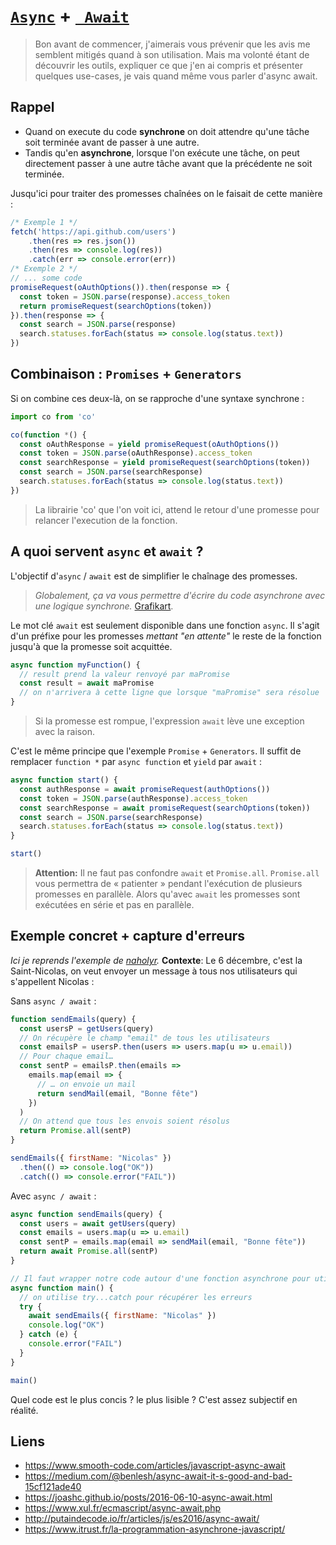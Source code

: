 # [`Async`](https://developer.mozilla.org/fr/docs/Web/JavaScript/Reference/Instructions/async_function) + [` Await`](https://developer.mozilla.org/fr/docs/Web/JavaScript/Reference/Op%C3%A9rateurs/await)

>Bon avant de commencer, j'aimerais vous prévenir que les avis me semblent mitigés quand à son utilisation. Mais ma volonté étant de découvrir les outils, expliquer ce que j'en ai compris et présenter quelques use-cases, je vais quand même vous parler d'async await.

## Rappel

- Quand on execute du code **synchrone** on doit attendre qu'une tâche soit terminée avant de passer à une autre. 
- Tandis qu'en **asynchrone**, lorsque l'on exécute une tâche, on peut directement passer à une autre tâche avant que la précédente ne soit terminée.

Jusqu'ici pour traiter des promesses chaînées on le faisait de cette manière :
```js
/* Exemple 1 */
fetch('https://api.github.com/users')
    .then(res => res.json())
    .then(res => console.log(res))
    .catch(err => console.error(err))
/* Exemple 2 */
// ... some code
promiseRequest(oAuthOptions()).then(response => {
  const token = JSON.parse(response).access_token
  return promiseRequest(searchOptions(token))
}).then(response => {
  const search = JSON.parse(response)
  search.statuses.forEach(status => console.log(status.text))
})
```

## Combinaison : `Promises` + `Generators`

Si on combine ces deux-là, on se rapproche d'une syntaxe synchrone :
```js
import co from 'co'

co(function *() {
  const oAuthResponse = yield promiseRequest(oAuthOptions())
  const token = JSON.parse(oAuthResponse).access_token
  const searchResponse = yield promiseRequest(searchOptions(token))
  const search = JSON.parse(searchResponse)
  search.statuses.forEach(status => console.log(status.text))
})
```
>La librairie 'co' que l'on voit ici, attend le retour d'une promesse pour relancer l'execution de la fonction.

## A quoi servent `async` et `await` ?

L'objectif d'`async` / `await` est de simplifier le chaînage des promesses.
> *Globalement, ça va vous permettre d'écrire du code asynchrone avec une logique synchrone.* [Grafikart](https://www.youtube.com/watch?v=uUZxHkcidps&t=20m52s).

Le mot clé `await` est seulement disponible dans une fonction `async`. Il s'agit d'un préfixe pour les promesses *mettant "en attente"* le reste de la fonction jusqu'à que la promesse soit acquittée.
```js 
async function myFunction() {
  // result prend la valeur renvoyé par maPromise
  const result = await maPromise
  // on n'arrivera à cette ligne que lorsque "maPromise" sera résolue
}
```
>Si la promesse est rompue, l'expression `await` lève une exception avec la raison.

C'est le même principe que l'exemple `Promise` + `Generators`. Il suffit de remplacer `function *` par `async function` et `yield` par `await` :
```js
async function start() {
  const authResponse = await promiseRequest(authOptions())
  const token = JSON.parse(authResponse).access_token
  const searchResponse = await promiseRequest(searchOptions(token))
  const search = JSON.parse(searchResponse)
  search.statuses.forEach(status => console.log(status.text))
}

start()
```

>**Attention:** Il ne faut pas confondre `await` et `Promise.all`. `Promise.all` vous permettra de « patienter » pendant l'exécution de plusieurs promesses en parallèle. Alors qu'avec `await` les promesses sont exécutées en série et pas en parallèle.

## Exemple concret + capture d'erreurs

*Ici je reprends l'exemple de [naholyr](http://putaindecode.io/fr/articles/js/es2016/async-await/).*
**Contexte**: Le 6 décembre, c'est la Saint-Nicolas, on veut envoyer un message à tous nos utilisateurs qui s'appellent Nicolas :

Sans `async / await` :
```js
function sendEmails(query) {
  const usersP = getUsers(query)
  // On récupère le champ "email" de tous les utilisateurs
  const emailsP = usersP.then(users => users.map(u => u.email))
  // Pour chaque email…
  const sentP = emailsP.then(emails =>
    emails.map(email => {
      // … on envoie un mail
      return sendMail(email, "Bonne fête")
    })
  )
  // On attend que tous les envois soient résolus
  return Promise.all(sentP)
}

sendEmails({ firstName: "Nicolas" })
  .then(() => console.log("OK"))
  .catch(() => console.error("FAIL"))
```

Avec `async / await` :
```js
async function sendEmails(query) {
  const users = await getUsers(query)
  const emails = users.map(u => u.email)
  const sentP = emails.map(email => sendMail(email, "Bonne fête"))
  return await Promise.all(sentP)
}

// Il faut wrapper notre code autour d'une fonction asynchrone pour utiliser "await"
async function main() {
  // on utilise try...catch pour récupérer les erreurs
  try {
    await sendEmails({ firstName: "Nicolas" })
    console.log("OK")
  } catch (e) {
    console.error("FAIL")
  }
}

main()
```

Quel code est le plus concis ? le plus lisible ? C'est assez subjectif en réalité.

## Liens

- https://www.smooth-code.com/articles/javascript-async-await
- https://medium.com/@benlesh/async-await-it-s-good-and-bad-15cf121ade40
- https://joashc.github.io/posts/2016-06-10-async-await.html
- https://www.xul.fr/ecmascript/async-await.php
- http://putaindecode.io/fr/articles/js/es2016/async-await/
- https://www.itrust.fr/la-programmation-asynchrone-javascript/